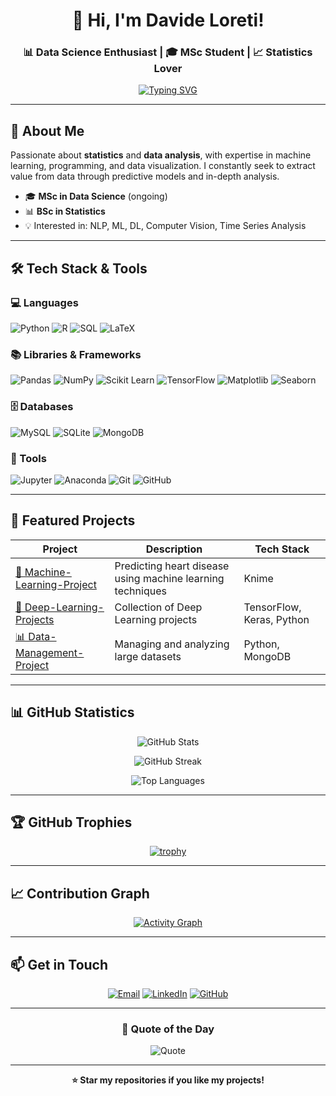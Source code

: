 <div align="center">
  
# 👋 Hi, I'm Davide Loreti!

### 📊 Data Science Enthusiast | 🎓 MSc Student | 📈 Statistics Lover

[![Typing SVG](https://readme-typing-svg.demolab.com?font=Fira+Code&size=22&pause=1000&color=2E9EF7&center=true&vCenter=true&width=600&lines=Turning+Data+into+Insights+📊;Machine+Learning+%26+Statistical+Analysis;Python+%7C+R+%7C+SQL+Developer)](https://git.io/typing-svg)

</div>

---

## 🚀 About Me

Passionate about **statistics** and **data analysis**, with expertise in machine learning, programming, and data visualization. I constantly seek to extract value from data through predictive models and in-depth analysis.

- 🎓 **MSc in Data Science** (ongoing)
- 📊 **BSc in Statistics** 
- 💡 Interested in: NLP, ML, DL, Computer Vision, Time Series Analysis


---

## 🛠️ Tech Stack & Tools

### 💻 Languages
![Python](https://img.shields.io/badge/Python-3776AB?style=for-the-badge&logo=python&logoColor=white)
![R](https://img.shields.io/badge/R-276DC3?style=for-the-badge&logo=r&logoColor=white)
![SQL](https://img.shields.io/badge/SQL-4479A1?style=for-the-badge&logo=mysql&logoColor=white)
![LaTeX](https://img.shields.io/badge/LaTeX-008080?style=for-the-badge&logo=latex&logoColor=white)

### 📚 Libraries & Frameworks
![Pandas](https://img.shields.io/badge/Pandas-150458?style=for-the-badge&logo=pandas&logoColor=white)
![NumPy](https://img.shields.io/badge/NumPy-013243?style=for-the-badge&logo=numpy&logoColor=white)
![Scikit Learn](https://img.shields.io/badge/scikit--learn-F7931E?style=for-the-badge&logo=scikit-learn&logoColor=white)
![TensorFlow](https://img.shields.io/badge/TensorFlow-FF6F00?style=for-the-badge&logo=tensorflow&logoColor=white)
![Matplotlib](https://img.shields.io/badge/Matplotlib-11557c?style=for-the-badge&logo=python&logoColor=white)
![Seaborn](https://img.shields.io/badge/Seaborn-3776AB?style=for-the-badge&logo=python&logoColor=white)

### 🗄️ Databases
![MySQL](https://img.shields.io/badge/MySQL-4479A1?style=for-the-badge&logo=mysql&logoColor=white)
![SQLite](https://img.shields.io/badge/SQLite-003B57?style=for-the-badge&logo=sqlite&logoColor=white)
![MongoDB](https://img.shields.io/badge/MongoDB-47A248?style=for-the-badge&logo=mongodb&logoColor=white)

### 🧰 Tools
![Jupyter](https://img.shields.io/badge/Jupyter-F37626?style=for-the-badge&logo=jupyter&logoColor=white)
![Anaconda](https://img.shields.io/badge/Anaconda-44A833?style=for-the-badge&logo=anaconda&logoColor=white)
![Git](https://img.shields.io/badge/Git-F05032?style=for-the-badge&logo=git&logoColor=white)
![GitHub](https://img.shields.io/badge/GitHub-181717?style=for-the-badge&logo=github&logoColor=white)

---

## 📌 Featured Projects

<div align="center">

| Project | Description | Tech Stack |
|----------|-------------|------------|
| [🚀 Machine-Learning-Project](https://github.com/DavideFabioLoreti/Machine_learning_project) | Predicting heart disease using machine learning techniques | Knime |
| [🧠 Deep-Learning-Projects](https://github.com/DavideFabioLoreti/Deep-Learning-Projects) | Collection of Deep Learning projects | TensorFlow, Keras, Python |
| [📊 Data-Management-Project](https://github.com/DavideFabioLoreti/Data-Management-Project) | Managing and analyzing large datasets | Python, MongoDB |

</div>

---

## 📊 GitHub Statistics

<div align="center">
  
![GitHub Stats](https://github-readme-stats.vercel.app/api?username=DavideFabioLoreti&show_icons=true&theme=tokyonight&hide_border=true&count_private=true)

![GitHub Streak](https://github-readme-streak-stats.herokuapp.com/?user=DavideFabioLoreti&theme=tokyonight&hide_border=true)

![Top Languages](https://github-readme-stats.vercel.app/api/top-langs/?username=DavideFabioLoreti&layout=compact&theme=tokyonight&hide_border=true&langs_count=8)

</div>

---

## 🏆 GitHub Trophies

<div align="center">

[![trophy](https://github-profile-trophy.vercel.app/?username=DavideFabioLoreti&theme=tokyonight&no-frame=true&row=1&column=7)](https://github.com/ryo-ma/github-profile-trophy)

</div>

---

## 📈 Contribution Graph

<div align="center">

[![Activity Graph](https://github-readme-activity-graph.vercel.app/graph?username=DavideFabioLoreti&theme=tokyo-night&hide_border=true)](https://github.com/ashutosh00710/github-readme-activity-graph)

</div>

---

## 📫 Get in Touch

<div align="center">

[![Email](https://img.shields.io/badge/Email-loredade@gmail.com-D14836?style=for-the-badge&logo=gmail&logoColor=white)](mailto:loredade@gmail.com)
[![LinkedIn](https://img.shields.io/badge/LinkedIn-Davide_Loreti-0A66C2?style=for-the-badge&logo=linkedin&logoColor=white)](https://www.linkedin.com/in/davide-fabio-loreti-736965293/)
[![GitHub](https://img.shields.io/badge/GitHub-DavideFabioLoreti-181717?style=for-the-badge&logo=github&logoColor=white)](https://github.com/DavideFabioLoreti)

</div>

---

<div align="center">
  
### 💭 Quote of the Day

![Quote](https://quotes-github-readme.vercel.app/api?type=horizontal&theme=tokyonight)

</div>

---

<div align="center">


**⭐ Star my repositories if you like my projects!**

</div>
